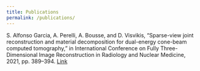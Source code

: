 ```yaml
---
title: Publications
permalink: /publications/
---
```


S. Alfonso Garcia, A. Perelli, A. Bousse, and D. Visvikis, “Sparse-view joint reconstruction
and material decomposition for dual-energy cone-beam computed tomography,” in International Conference on Fully Three-Dimensional Image Reconstruction in Radiology and Nuclear Medicine, 2021, pp. 389–394. [Link](https://arxiv.org/abs/2110.04143)

